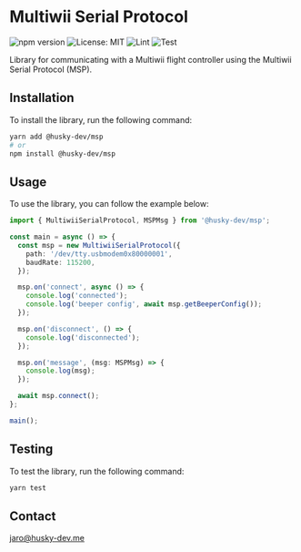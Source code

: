 # Multiwii Serial Protocol

![npm version](https://img.shields.io/npm/v/@husky-dev/msp)
![License: MIT](https://img.shields.io/badge/License-MIT-blue.svg)
![Lint](https://github.com/husky-dev/msp/workflows/lint/badge.svg)
![Test](https://github.com/husky-dev/msp/workflows/test/badge.svg)


Library for communicating with a Multiwii flight controller using the Multiwii Serial Protocol (MSP).

## Installation

To install the library, run the following command:

```bash
yarn add @husky-dev/msp
# or
npm install @husky-dev/msp
```

## Usage

To use the library, you can follow the example below:

```ts
import { MultiwiiSerialProtocol, MSPMsg } from '@husky-dev/msp';

const main = async () => {
  const msp = new MultiwiiSerialProtocol({
    path: '/dev/tty.usbmodem0x80000001',
    baudRate: 115200,
  });

  msp.on('connect', async () => {
    console.log('connected');
    console.log('beeper config', await msp.getBeeperConfig());
  });

  msp.on('disconnect', () => {
    console.log('disconnected');
  });

  msp.on('message', (msg: MSPMsg) => {
    console.log(msg);
  });

  await msp.connect();
};

main();
```

## Testing

To test the library, run the following command:

```bash
yarn test
```

## Contact

[jaro@husky-dev.me](mailto:jaro@husky-dev.me)
